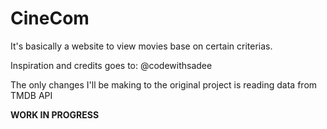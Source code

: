 # CineCom #

It's basically a website to view movies base on certain criterias.

Inspiration and credits goes to: @codewithsadee

The only changes I'll be making to the original project is reading data from TMDB API

**WORK IN PROGRESS**